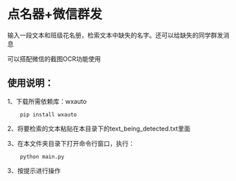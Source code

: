 # 点名器+微信群发

输入一段文本和班级花名册，检索文本中缺失的名字。还可以给缺失的同学群发消息

可以搭配微信的截图OCR功能使用

## 使用说明：

1、下载所需依赖库：wxauto
```
	pip install wxauto
```

2、将要检索的文本粘贴在本目录下的text_being_detected.txt里面

3、在本文件夹目录下打开命令行窗口，执行：
```
	python main.py
```

3、按提示进行操作
